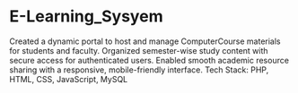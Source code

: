 # E-Learning_Sysyem
Created a dynamic portal to host and manage ComputerCourse materials for students and faculty. Organized semester-wise study content with secure access for authenticated users. Enabled smooth academic resource sharing with a responsive, mobile-friendly interface. Tech Stack: PHP, HTML, CSS, JavaScript, MySQL
